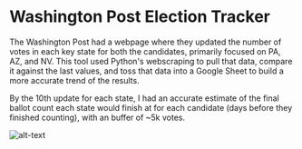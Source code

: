 # Washington Post Election Tracker

The Washington Post had a webpage where they updated the number of votes in each key state for both the candidates, primarily focused on PA, AZ, and NV. This tool 
used Python's webscraping to pull that data, compare it against the last values, and toss that data into a Google Sheet to build a more accurate trend of the results.

By the 10th update for each state, I had an accurate estimate of the final ballot count each state would finish at for each candidate (days before they finished
counting), with an buffer of ~5k votes.

![alt-text](https://github.com/choff97/wapo-scraper/blob/main/Screenshots/AZ_Spreadsheet_Pic.png?raw=true)
